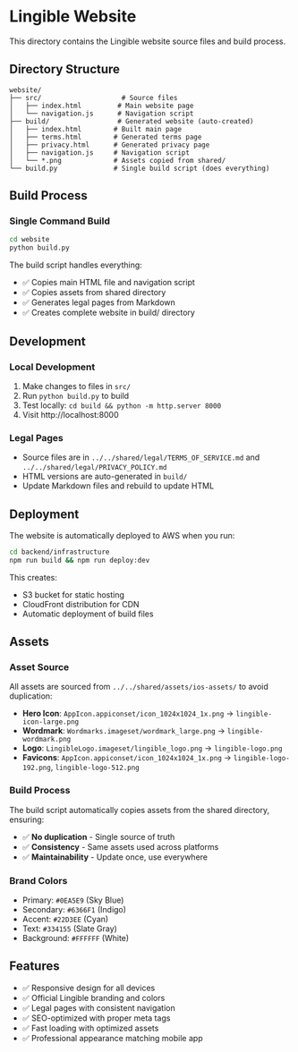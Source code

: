 # Lingible Website

This directory contains the Lingible website source files and build process.

## Directory Structure

```
website/
├── src/                    # Source files
│   ├── index.html         # Main website page
│   └── navigation.js      # Navigation script
├── build/                 # Generated website (auto-created)
│   ├── index.html        # Built main page
│   ├── terms.html        # Generated terms page
│   ├── privacy.html      # Generated privacy page
│   ├── navigation.js     # Navigation script
│   └── *.png             # Assets copied from shared/
└── build.py              # Single build script (does everything)
```

## Build Process

### Single Command Build
```bash
cd website
python build.py
```

The build script handles everything:
- ✅ Copies main HTML file and navigation script
- ✅ Copies assets from shared directory
- ✅ Generates legal pages from Markdown
- ✅ Creates complete website in build/ directory

## Development

### Local Development
1. Make changes to files in `src/`
2. Run `python build.py` to build
3. Test locally: `cd build && python -m http.server 8000`
4. Visit http://localhost:8000

### Legal Pages
- Source files are in `../../shared/legal/TERMS_OF_SERVICE.md` and `../../shared/legal/PRIVACY_POLICY.md`
- HTML versions are auto-generated in `build/`
- Update Markdown files and rebuild to update HTML

## Deployment

The website is automatically deployed to AWS when you run:
```bash
cd backend/infrastructure
npm run build && npm run deploy:dev
```

This creates:
- S3 bucket for static hosting
- CloudFront distribution for CDN
- Automatic deployment of build files

## Assets

### Asset Source
All assets are sourced from `../../shared/assets/ios-assets/` to avoid duplication:
- **Hero Icon**: `AppIcon.appiconset/icon_1024x1024_1x.png` → `lingible-icon-large.png`
- **Wordmark**: `Wordmarks.imageset/wordmark_large.png` → `lingible-wordmark.png`
- **Logo**: `LingibleLogo.imageset/lingible_logo.png` → `lingible-logo.png`
- **Favicons**: `AppIcon.appiconset/icon_1024x1024_1x.png` → `lingible-logo-192.png`, `lingible-logo-512.png`

### Build Process
The build script automatically copies assets from the shared directory, ensuring:
- ✅ **No duplication** - Single source of truth
- ✅ **Consistency** - Same assets used across platforms
- ✅ **Maintainability** - Update once, use everywhere

### Brand Colors
- Primary: `#0EA5E9` (Sky Blue)
- Secondary: `#6366F1` (Indigo)
- Accent: `#22D3EE` (Cyan)
- Text: `#334155` (Slate Gray)
- Background: `#FFFFFF` (White)

## Features

- ✅ Responsive design for all devices
- ✅ Official Lingible branding and colors
- ✅ Legal pages with consistent navigation
- ✅ SEO-optimized with proper meta tags
- ✅ Fast loading with optimized assets
- ✅ Professional appearance matching mobile app
